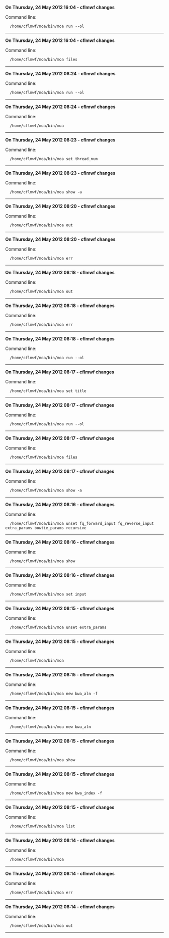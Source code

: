 **On Thursday, 24 May 2012 16:04 - cflmwf changes**

Command line:
    
      /home/cflmwf/moa/bin/moa run --ol
-----
**On Thursday, 24 May 2012 16:04 - cflmwf changes**

Command line:
    
      /home/cflmwf/moa/bin/moa files
-----
**On Thursday, 24 May 2012 08:24 - cflmwf changes**

Command line:
    
      /home/cflmwf/moa/bin/moa run --ol
-----
**On Thursday, 24 May 2012 08:24 - cflmwf changes**

Command line:
    
      /home/cflmwf/moa/bin/moa
-----
**On Thursday, 24 May 2012 08:23 - cflmwf changes**

Command line:
    
      /home/cflmwf/moa/bin/moa set thread_num
-----
**On Thursday, 24 May 2012 08:23 - cflmwf changes**

Command line:
    
      /home/cflmwf/moa/bin/moa show -a
-----
**On Thursday, 24 May 2012 08:20 - cflmwf changes**

Command line:
    
      /home/cflmwf/moa/bin/moa out
-----
**On Thursday, 24 May 2012 08:20 - cflmwf changes**

Command line:
    
      /home/cflmwf/moa/bin/moa err
-----
**On Thursday, 24 May 2012 08:18 - cflmwf changes**

Command line:
    
      /home/cflmwf/moa/bin/moa out
-----
**On Thursday, 24 May 2012 08:18 - cflmwf changes**

Command line:
    
      /home/cflmwf/moa/bin/moa err
-----
**On Thursday, 24 May 2012 08:18 - cflmwf changes**

Command line:
    
      /home/cflmwf/moa/bin/moa run --ol
-----
**On Thursday, 24 May 2012 08:17 - cflmwf changes**

Command line:
    
      /home/cflmwf/moa/bin/moa set title
-----
**On Thursday, 24 May 2012 08:17 - cflmwf changes**

Command line:
    
      /home/cflmwf/moa/bin/moa run --ol
-----
**On Thursday, 24 May 2012 08:17 - cflmwf changes**

Command line:
    
      /home/cflmwf/moa/bin/moa files
-----
**On Thursday, 24 May 2012 08:17 - cflmwf changes**

Command line:
    
      /home/cflmwf/moa/bin/moa show -a
-----
**On Thursday, 24 May 2012 08:16 - cflmwf changes**

Command line:
    
      /home/cflmwf/moa/bin/moa unset fq_forward_input fq_reverse_input extra_params bowtie_params recursive
-----
**On Thursday, 24 May 2012 08:16 - cflmwf changes**

Command line:
    
      /home/cflmwf/moa/bin/moa show
-----
**On Thursday, 24 May 2012 08:16 - cflmwf changes**

Command line:
    
      /home/cflmwf/moa/bin/moa set input
-----
**On Thursday, 24 May 2012 08:15 - cflmwf changes**

Command line:
    
      /home/cflmwf/moa/bin/moa unset extra_params
-----
**On Thursday, 24 May 2012 08:15 - cflmwf changes**

Command line:
    
      /home/cflmwf/moa/bin/moa
-----
**On Thursday, 24 May 2012 08:15 - cflmwf changes**

Command line:
    
      /home/cflmwf/moa/bin/moa new bwa_aln -f
-----
**On Thursday, 24 May 2012 08:15 - cflmwf changes**

Command line:
    
      /home/cflmwf/moa/bin/moa new bwa_aln
-----
**On Thursday, 24 May 2012 08:15 - cflmwf changes**

Command line:
    
      /home/cflmwf/moa/bin/moa show
-----
**On Thursday, 24 May 2012 08:15 - cflmwf changes**

Command line:
    
      /home/cflmwf/moa/bin/moa new bwa_index -f
-----
**On Thursday, 24 May 2012 08:15 - cflmwf changes**

Command line:
    
      /home/cflmwf/moa/bin/moa list
-----
**On Thursday, 24 May 2012 08:14 - cflmwf changes**

Command line:
    
      /home/cflmwf/moa/bin/moa
-----
**On Thursday, 24 May 2012 08:14 - cflmwf changes**

Command line:
    
      /home/cflmwf/moa/bin/moa err
-----
**On Thursday, 24 May 2012 08:14 - cflmwf changes**

Command line:
    
      /home/cflmwf/moa/bin/moa out
-----
